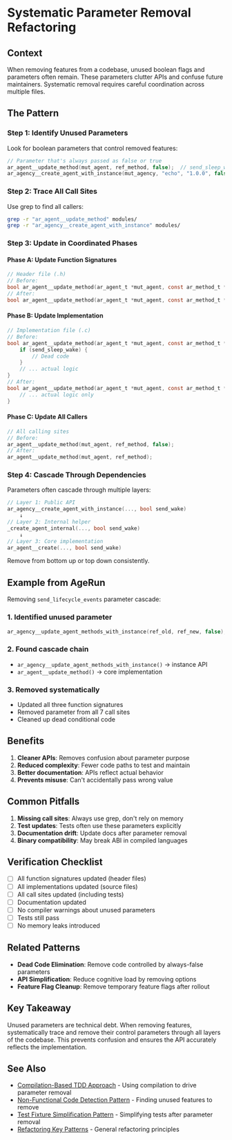# Systematic Parameter Removal Refactoring

## Context

When removing features from a codebase, unused boolean flags and parameters often remain. These parameters clutter APIs and confuse future maintainers. Systematic removal requires careful coordination across multiple files.

## The Pattern

### Step 1: Identify Unused Parameters
Look for boolean parameters that control removed features:
```c
// Parameter that's always passed as false or true
ar_agent__update_method(mut_agent, ref_method, false);  // send_sleep_wake never true
ar_agency__create_agent_with_instance(mut_agency, "echo", "1.0.0", false);  // send_wake always false
```

### Step 2: Trace All Call Sites
Use grep to find all callers:
```bash
grep -r "ar_agent__update_method" modules/
grep -r "ar_agency__create_agent_with_instance" modules/
```

### Step 3: Update in Coordinated Phases

#### Phase A: Update Function Signatures
```c
// Header file (.h)
// Before:
bool ar_agent__update_method(ar_agent_t *mut_agent, const ar_method_t *ref_new_method, bool send_sleep_wake);
// After:
bool ar_agent__update_method(ar_agent_t *mut_agent, const ar_method_t *ref_new_method);
```

#### Phase B: Update Implementation
```c
// Implementation file (.c)
// Before:
bool ar_agent__update_method(ar_agent_t *mut_agent, const ar_method_t *ref_new_method, bool send_sleep_wake) {
    if (send_sleep_wake) {
        // Dead code
    }
    // ... actual logic
}
// After:
bool ar_agent__update_method(ar_agent_t *mut_agent, const ar_method_t *ref_new_method) {
    // ... actual logic only
}
```

#### Phase C: Update All Callers
```c
// All calling sites
// Before:
ar_agent__update_method(mut_agent, ref_method, false);
// After:
ar_agent__update_method(mut_agent, ref_method);
```

### Step 4: Cascade Through Dependencies
Parameters often cascade through multiple layers:
```c
// Layer 1: Public API
ar_agency__create_agent_with_instance(..., bool send_wake)
    ↓
// Layer 2: Internal helper
_create_agent_internal(..., bool send_wake)
    ↓
// Layer 3: Core implementation
ar_agent__create(..., bool send_wake)
```

Remove from bottom up or top down consistently.

## Example from AgeRun

Removing `send_lifecycle_events` parameter cascade:

### 1. Identified unused parameter
```c
ar_agency__update_agent_methods_with_instance(ref_old, ref_new, false);  // Always false
```

### 2. Found cascade chain
- `ar_agency__update_agent_methods_with_instance()` → instance API
- `ar_agent__update_method()` → core implementation

### 3. Removed systematically
- Updated all three function signatures
- Removed parameter from all 7 call sites
- Cleaned up dead conditional code

## Benefits

1. **Cleaner APIs**: Removes confusion about parameter purpose
2. **Reduced complexity**: Fewer code paths to test and maintain
3. **Better documentation**: APIs reflect actual behavior
4. **Prevents misuse**: Can't accidentally pass wrong value

## Common Pitfalls

1. **Missing call sites**: Always use grep, don't rely on memory
2. **Test updates**: Tests often use these parameters explicitly
3. **Documentation drift**: Update docs after parameter removal
4. **Binary compatibility**: May break ABI in compiled languages

## Verification Checklist

- [ ] All function signatures updated (header files)
- [ ] All implementations updated (source files)
- [ ] All call sites updated (including tests)
- [ ] Documentation updated
- [ ] No compiler warnings about unused parameters
- [ ] Tests still pass
- [ ] No memory leaks introduced

## Related Patterns

- **Dead Code Elimination**: Remove code controlled by always-false parameters
- **API Simplification**: Reduce cognitive load by removing options
- **Feature Flag Cleanup**: Remove temporary feature flags after rollout

## Key Takeaway

Unused parameters are technical debt. When removing features, systematically trace and remove their control parameters through all layers of the codebase. This prevents confusion and ensures the API accurately reflects the implementation.

## See Also

- [Compilation-Based TDD Approach](compilation-based-tdd-approach.md) - Using compilation to drive parameter removal
- [Non-Functional Code Detection Pattern](non-functional-code-detection-pattern.md) - Finding unused features to remove
- [Test Fixture Simplification Pattern](test-fixture-simplification-pattern.md) - Simplifying tests after parameter removal
- [Refactoring Key Patterns](refactoring-key-patterns.md) - General refactoring principles